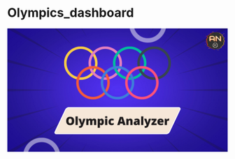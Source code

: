 # Olympics_dashboard
<img src="https://github.com/onkarjotsingh/Olympics_dashboard/blob/main/Olympic%20Analyzer%20-Thumbnail.png">
